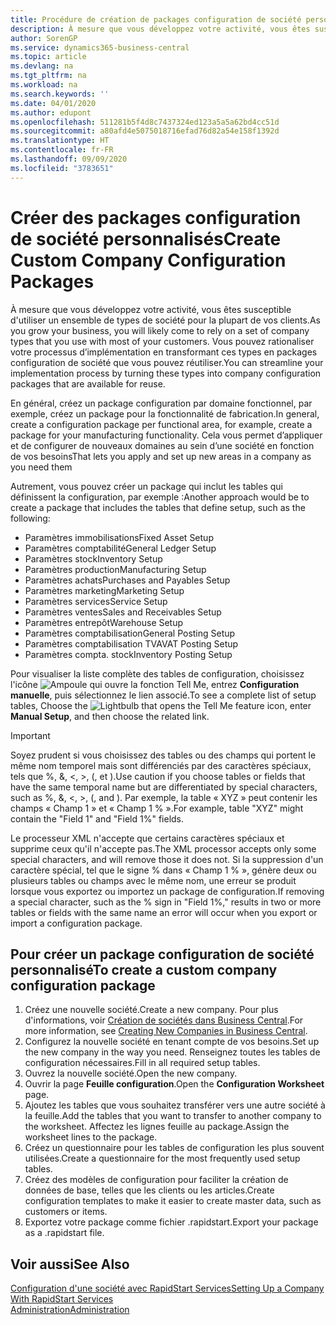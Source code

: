 ```yaml
---
title: Procédure de création de packages configuration de société personnalisés | Microsoft Docs
description: À mesure que vous développez votre activité, vous êtes susceptible d'utiliser un ensemble de types de société pour la plupart de vos clients. Vous pouvez rationaliser votre processus d’implémentation en transformant ces types en packages configuration de société que vous pouvez réutiliser.
author: SorenGP
ms.service: dynamics365-business-central
ms.topic: article
ms.devlang: na
ms.tgt_pltfrm: na
ms.workload: na
ms.search.keywords: ''
ms.date: 04/01/2020
ms.author: edupont
ms.openlocfilehash: 511281b5f4d8c7437324ed123a5a5a62bd4cc51d
ms.sourcegitcommit: a80afd4e5075018716efad76d82a54e158f1392d
ms.translationtype: HT
ms.contentlocale: fr-FR
ms.lasthandoff: 09/09/2020
ms.locfileid: "3783651"
---
```

# <a name="create-custom-company-configuration-packages"></a><span data-ttu-id="53622-104">Créer des packages configuration de société personnalisés</span><span class="sxs-lookup"><span data-stu-id="53622-104">Create Custom Company Configuration Packages</span></span>
<span data-ttu-id="53622-105">À mesure que vous développez votre activité, vous êtes susceptible d'utiliser un ensemble de types de société pour la plupart de vos clients.</span><span class="sxs-lookup"><span data-stu-id="53622-105">As you grow your business, you will likely come to rely on a set of company types that you use with most of your customers.</span></span> <span data-ttu-id="53622-106">Vous pouvez rationaliser votre processus d’implémentation en transformant ces types en packages configuration de société que vous pouvez réutiliser.</span><span class="sxs-lookup"><span data-stu-id="53622-106">You can streamline your implementation process by turning these types into company configuration packages that are available for reuse.</span></span>  

<span data-ttu-id="53622-107">En général, créez un package configuration par domaine fonctionnel, par exemple, créez un package pour la fonctionnalité de fabrication.</span><span class="sxs-lookup"><span data-stu-id="53622-107">In general, create a configuration package per functional area, for example, create a package for your manufacturing functionality.</span></span> <span data-ttu-id="53622-108">Cela vous permet d’appliquer et de configurer de nouveaux domaines au sein d’une société en fonction de vos besoins</span><span class="sxs-lookup"><span data-stu-id="53622-108">That lets you apply and set up new areas in a company as you need them</span></span>  

<span data-ttu-id="53622-109">Autrement, vous pouvez créer un package qui inclut les tables qui définissent la configuration, par exemple :</span><span class="sxs-lookup"><span data-stu-id="53622-109">Another approach would be to create a package that includes the tables that define setup, such as the following:</span></span>  

-   <span data-ttu-id="53622-110">Paramètres immobilisations</span><span class="sxs-lookup"><span data-stu-id="53622-110">Fixed Asset Setup</span></span>  
-   <span data-ttu-id="53622-111">Paramètres comptabilité</span><span class="sxs-lookup"><span data-stu-id="53622-111">General Ledger Setup</span></span>  
-   <span data-ttu-id="53622-112">Paramètres stock</span><span class="sxs-lookup"><span data-stu-id="53622-112">Inventory Setup</span></span>  
-   <span data-ttu-id="53622-113">Paramètres production</span><span class="sxs-lookup"><span data-stu-id="53622-113">Manufacturing Setup</span></span>  
-   <span data-ttu-id="53622-114">Paramètres achats</span><span class="sxs-lookup"><span data-stu-id="53622-114">Purchases and Payables Setup</span></span>  
-   <span data-ttu-id="53622-115">Paramètres marketing</span><span class="sxs-lookup"><span data-stu-id="53622-115">Marketing Setup</span></span>  
-   <span data-ttu-id="53622-116">Paramètres services</span><span class="sxs-lookup"><span data-stu-id="53622-116">Service Setup</span></span>  
-   <span data-ttu-id="53622-117">Paramètres ventes</span><span class="sxs-lookup"><span data-stu-id="53622-117">Sales and Receivables Setup</span></span>  
-   <span data-ttu-id="53622-118">Paramètres entrepôt</span><span class="sxs-lookup"><span data-stu-id="53622-118">Warehouse Setup</span></span>  
-   <span data-ttu-id="53622-119">Paramètres comptabilisation</span><span class="sxs-lookup"><span data-stu-id="53622-119">General Posting Setup</span></span>  
-   <span data-ttu-id="53622-120">Paramètres comptabilisation TVA</span><span class="sxs-lookup"><span data-stu-id="53622-120">VAT Posting Setup</span></span>  
-   <span data-ttu-id="53622-121">Paramètres compta. stock</span><span class="sxs-lookup"><span data-stu-id="53622-121">Inventory Posting Setup</span></span>  

<span data-ttu-id="53622-122">Pour visualiser la liste complète des tables de configuration, choisissez l'icône ![Ampoule qui ouvre la fonction Tell Me](media/ui-search/search_small.png "Dites-moi ce que vous voulez faire"), entrez **Configuration manuelle**, puis sélectionnez le lien associé.</span><span class="sxs-lookup"><span data-stu-id="53622-122">To see a complete list of setup tables, Choose the ![Lightbulb that opens the Tell Me feature](media/ui-search/search_small.png "Tell me what you want to do") icon, enter **Manual Setup**, and then choose the related link.</span></span>  

> [!IMPORTANT]
> <span data-ttu-id="53622-123">Soyez prudent si vous choisissez des tables ou des champs qui portent le même nom temporel mais sont différenciés par des caractères spéciaux, tels que %, &, <, >, (, et ).</span><span class="sxs-lookup"><span data-stu-id="53622-123">Use caution if you choose tables or fields that have the same temporal name but are differentiated by special characters, such as %, &, <, >, (, and ).</span></span> <span data-ttu-id="53622-124">Par exemple, la table « XYZ » peut contenir les champs « Champ 1 » et « Champ 1 % ».</span><span class="sxs-lookup"><span data-stu-id="53622-124">For example, table "XYZ" might contain the "Field 1" and "Field 1%" fields.</span></span>
>
> <span data-ttu-id="53622-125">Le processeur XML n'accepte que certains caractères spéciaux et supprime ceux qu'il n'accepte pas.</span><span class="sxs-lookup"><span data-stu-id="53622-125">The XML processor accepts only some special characters, and will remove those it does not.</span></span> <span data-ttu-id="53622-126">Si la suppression d'un caractère spécial, tel que le signe % dans « Champ 1 % », génère deux ou plusieurs tables ou champs avec le même nom, une erreur se produit lorsque vous exportez ou importez un package de configuration.</span><span class="sxs-lookup"><span data-stu-id="53622-126">If removing a special character, such as the % sign in "Field 1%," results in two or more tables or fields with the same name an error will occur when you export or import a configuration package.</span></span>

## <a name="to-create-a-custom-company-configuration-package"></a><span data-ttu-id="53622-127">Pour créer un package configuration de société personnalisé</span><span class="sxs-lookup"><span data-stu-id="53622-127">To create a custom company configuration package</span></span>  
1.  <span data-ttu-id="53622-128">Créez une nouvelle société.</span><span class="sxs-lookup"><span data-stu-id="53622-128">Create a new company.</span></span> <span data-ttu-id="53622-129">Pour plus d'informations, voir [Création de sociétés dans Business Central](about-new-company.md).</span><span class="sxs-lookup"><span data-stu-id="53622-129">For more information, see [Creating New Companies in Business Central](about-new-company.md).</span></span>  
3.  <span data-ttu-id="53622-130">Configurez la nouvelle société en tenant compte de vos besoins.</span><span class="sxs-lookup"><span data-stu-id="53622-130">Set up the new company in the way you need.</span></span> <span data-ttu-id="53622-131">Renseignez toutes les tables de configuration nécessaires.</span><span class="sxs-lookup"><span data-stu-id="53622-131">Fill in all required setup tables.</span></span>  
4.  <span data-ttu-id="53622-132">Ouvrez la nouvelle société.</span><span class="sxs-lookup"><span data-stu-id="53622-132">Open the new company.</span></span>
5. <span data-ttu-id="53622-133">Ouvrir la page **Feuille configuration**.</span><span class="sxs-lookup"><span data-stu-id="53622-133">Open the **Configuration Worksheet** page.</span></span>  
6.  <span data-ttu-id="53622-134">Ajoutez les tables que vous souhaitez transférer vers une autre société à la feuille.</span><span class="sxs-lookup"><span data-stu-id="53622-134">Add the tables that you want to transfer to another company to the worksheet.</span></span> <span data-ttu-id="53622-135">Affectez les lignes feuille au package.</span><span class="sxs-lookup"><span data-stu-id="53622-135">Assign the worksheet lines to the package.</span></span>  
7.  <span data-ttu-id="53622-136">Créez un questionnaire pour les tables de configuration les plus souvent utilisées.</span><span class="sxs-lookup"><span data-stu-id="53622-136">Create a questionnaire for the most frequently used setup tables.</span></span>  
8.  <span data-ttu-id="53622-137">Créez des modèles de configuration pour faciliter la création de données de base, telles que les clients ou les articles.</span><span class="sxs-lookup"><span data-stu-id="53622-137">Create configuration templates to make it easier to create master data, such as customers or items.</span></span>  
9.  <span data-ttu-id="53622-138">Exportez votre package comme fichier .rapidstart.</span><span class="sxs-lookup"><span data-stu-id="53622-138">Export your package as a .rapidstart file.</span></span>  

## <a name="see-also"></a><span data-ttu-id="53622-139">Voir aussi</span><span class="sxs-lookup"><span data-stu-id="53622-139">See Also</span></span>  
[<span data-ttu-id="53622-140">Configuration d'une société avec RapidStart Services</span><span class="sxs-lookup"><span data-stu-id="53622-140">Setting Up a Company With RapidStart Services</span></span>](admin-set-up-a-company-with-rapidstart.md)  
[<span data-ttu-id="53622-141">Administration</span><span class="sxs-lookup"><span data-stu-id="53622-141">Administration</span></span>](admin-setup-and-administration.md)
